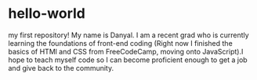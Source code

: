 # hello-world
my first repository!
My name is Danyal. I am a recent grad who is currently learning the foundations of front-end coding (Right now I finished the basics of HTMl and CSS from FreeCodeCamp, moving onto JavaScript).I hope to teach myself code so I can become proficient enough to get a job and give back to the community.

